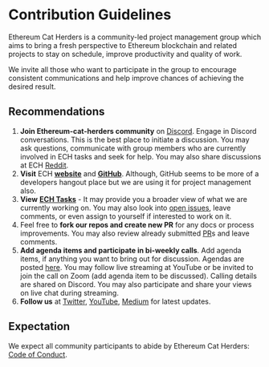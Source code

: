 # Contribution Guidelines

Ethereum Cat Herders is a community-led project management group which aims to bring a fresh perspective to Ethereum blockchain and related projects to stay on schedule, improve productivity and quality of work. 

We invite all those who want to participate in the group to encourage consistent communications and help improve chances of achieving the desired result. 

## Recommendations 

1. **Join Ethereum-cat-herders community** on [Discord](https://discord.gg/tzYmDmF).  Engage in Discord conversations. This is the best place to initiate a discussion. You may ask questions, communicate with group members who are currently involved in ECH tasks and seek for help. You may also share discussions at ECH [Reddit](https://www.reddit.com/r/EthereumCatHerders/).
2. **Visit** ECH [**website**](http://www.ethereumcatherders.com) and [**GitHub**](https://github.com/ethereum-cat-herders/PM). Although, GitHub seems to be more of a developers hangout place but we are using it for project management also.  
3. **View** [**ECH Tasks**](https://github.com/ethereum-cat-herders/PM/blob/master/ECHTaskList.md) - It may provide you a broader view of what we are currently working on.  You may also look into [open issues](https://github.com/ethereum-cat-herders/PM/issues), leave comments, or even assign to yourself if interested to work on it. 
4. Feel free to **fork our repos and create new PR** for any docs or process improvements. You may also review already submitted [PR](https://github.com/ethereum-cat-herders/PM/pulls)s and leave comments.
5. **Add agenda items and participate in bi-weekly calls**. Add agenda items, if anything you want to bring out for discussion. Agendas are posted [here](https://github.com/ethereum-cat-herders/PM/issues). You may follow live streaming at YouTube or be invited to join the call on Zoom (add agenda item to be discussed). Calling details are shared on Discord. You may also participate and share your views on live chat during streaming.
6. **Follow us** at [Twitter](https://twitter.com/EthCatHerders), [YouTube](https://www.youtube.com/channel/UCD9iiIwTRtLDYcEWONs2Q3A/videos?view=0&sort=dd&shelf_id=0), [Medium](https://medium.com/ethereum-cat-herders/stories/published)  for latest updates.


## Expectation 

We expect all community participants to abide by Ethereum Cat Herders: [Code of Conduct](https://github.com/ethereum-cat-herders/PM/blob/master/CODE_OF_CONDUCT.md).

